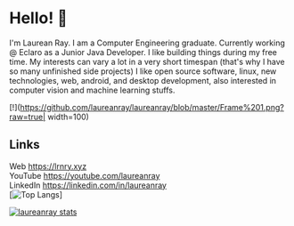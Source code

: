 # Hello! 👋

I'm Laurean Ray. I am a Computer Engineering graduate. Currently working @ Eclaro as a Junior Java Developer. 
I like building things during my free time. My interests can vary a lot in a very short timespan (that's why I have so many unfinished side projects) I like open source software, linux, new technologies, web, android, and desktop development, also interested in computer vision and machine learning stuffs.

[!](https://github.com/laureanray/laureanray/blob/master/Frame%201.png?raw=true| width=100)

## Links
Web https://lrnry.xyz  
YouTube https://youtube.com/laureanray  
LinkedIn https://linkedin.com/in/laureanray  
[![Top Langs](https://github-readme-stats.vercel.app/api/top-langs/?username=laureanray&langs_count=10)]

[![laureanray stats](https://github-readme-stats.vercel.app/api?username=laureanray&count_private=true&theme=dracula)](https://github.com/laureanray/github-readme-stats)    
